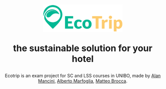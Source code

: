 <h1 align="center">

<img src="https://github.com/eco-trip/SC-report/blob/main/images/logo.png?raw=true"  width=50% height=50%>

the sustainable
solution for 
your hotel

</h1>

<div align="center">

Ecotrip is an exam project for SC and LSS courses in UNIBO, made by
[Alan Mancini](https://github.com/MEBoo),
[Alberto Marfoglia](https://github.com/amarfoglia),
[Matteo Brocca](https://github.com/brteo).

</div>
